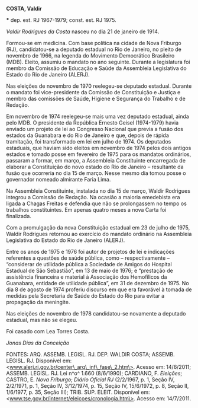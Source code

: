 **COSTA, Valdir**

**\*** dep. est. RJ 1967-1979; const. est. RJ 1975.

*Valdir Rodrigues da Costa* nasceu no dia 21 de janeiro de 1914.

Formou-se em medicina. Com base política na cidade de Nova Friburgo
(RJ), candidatou-se a deputado estadual no Rio de Janeiro, no pleito de
novembro de 1966, na legenda do Movimento Democrático Brasileiro (MDB).
Eleito, assumiu o mandato no ano seguinte. Durante a legislatura foi
membro da Comissão de Educação e Saúde da Assembleia Legislativa do
Estado do Rio de Janeiro (ALERJ).

Nas eleições de novembro de 1970 reelegeu-se deputado estadual. Durante
o mandato foi vice-presidente da Comissão de Constituição e Justiça e
membro das comissões de Saúde, Higiene e Segurança do Trabalho e de
Redação.

Em novembro de 1974 reelegeu-se mais uma vez deputado estadual, ainda
pelo MDB. O presidente da República Ernesto Geisel (1974-1979) havia
enviado um projeto de lei ao Congresso Nacional que previa a fusão dos
estados da Guanabara e do Rio de Janeiro e que, depois de rápida
tramitação, foi transformado em lei em julho de 1974. Os deputados
estaduais, que haviam sido eleitos em novembro de 1974 pelos dois
antigos estados e tomado posse em fevereiro de 1975 para os mandatos
ordinários, passaram a formar, em março, a Assembleia Constituinte
encarregada de elaborar a Constituição do novo estado do Rio de Janeiro
– resultante da fusão que ocorreria no dia 15 de março. Nesse mesmo dia
tomou posse o governador nomeado almirante Faria Lima.

Na Assembleia Constituinte, instalada no dia 15 de março, Waldir
Rodrigues integrou a Comissão de Redação. Na ocasião a maioria
emedebista era ligada a Chagas Freitas e defendia que não se
prolongassem no tempo os trabalhos constituintes. Em apenas quatro meses
a nova Carta foi finalizada.

Com a promulgação da nova Constituição estadual em 23 de julho de 1975,
Waldir Rodrigues retornou ao exercício do mandato ordinário na
Assembleia Legislativa do Estado do Rio de Janeiro (ALERJ).

Entre os anos de 1975 e 1976 foi autor de projetos de lei e indicações
referentes a questões de saúde pública, como – respectivamente –
“considerar de utilidade pública a Sociedade de Amigos do Hospital
Estadual de São Sebastião”, em 13 de maio de 1976; e “prestação de
assistência financeira e material à Associação dos Hemofílicos da
Guanabara, entidade de utilidade pública”, em 31 de dezembro de 1975. No
dia 8 de agosto de 1974 proferiu discurso em que era favorável à tomada
de medidas pela Secretaria de Saúde do Estado do Rio para evitar a
propagação da meningite.

Nas eleições de novembro de 1978 candidatou-se novamente a deputado
estadual, mas não se elegeu.

Foi casado com Lea Torres Costa.

*Jonas Dias da Conceição*

FONTES: ARQ. ASSEMB. LEGISL. RJ. DEP. WALDIR COSTA; ASSEMB. LEGISL. RJ.
Disponível em: \<www.alerj.rj.gov.br/center\_arq\_inf\_fase\_2.htm\>.
Acesso em: 14/6/2011; ASSEMB. LEGISL. RJ. Lei n^o^ 1.660 (8/6/1990);
CARDIANO, F. *Eleições*; CASTRO, E. *Nova Friburgo*; *Diário Oficial RJ*
(2/2/1967, p. 1, Seção IV, 2/2/1971, p. 1, Seção IV, 3/12/1974, p. 15,
Seção IV, 15/6/1972, p. 8, Seção II, 1/6/1977, p. 35, Seção III); TRIB.
SUP. ELEIT. Disponível em:
\<www.tse.gov.br/internet/eleicoes/cronologia.htm\>. Acesso em:
14/7/2011.
